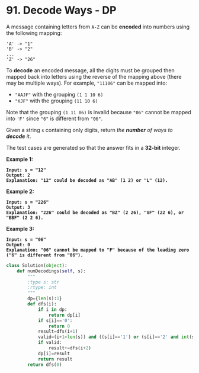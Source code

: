 # 91. Decode Ways - DP

A message containing letters from `A-Z` can be **encoded** into numbers using the following mapping:

```
'A' -> "1"
'B' -> "2"
...
'Z' -> "26"
```

To **decode** an encoded message, all the digits must be grouped then mapped back into letters using the reverse of the mapping above (there may be multiple ways). For example, `"11106"` can be mapped into:

* `"AAJF"` with the grouping `(1 1 10 6)`
* `"KJF"` with the grouping `(11 10 6)`

Note that the grouping `(1 11 06)` is invalid because `"06"` cannot be mapped into `'F'` since `"6"` is different from `"06"`.

Given a string `s` containing only digits, return _the **number** of ways to **decode** it_.

The test cases are generated so that the answer fits in a **32-bit** integer.

&#x20;

**Example 1:**

<pre><code><strong>Input: s = "12"
</strong><strong>Output: 2
</strong><strong>Explanation: "12" could be decoded as "AB" (1 2) or "L" (12).
</strong></code></pre>

**Example 2:**

<pre><code><strong>Input: s = "226"
</strong><strong>Output: 3
</strong><strong>Explanation: "226" could be decoded as "BZ" (2 26), "VF" (22 6), or "BBF" (2 2 6).
</strong></code></pre>

**Example 3:**

<pre><code><strong>Input: s = "06"
</strong><strong>Output: 0
</strong><strong>Explanation: "06" cannot be mapped to "F" because of the leading zero ("6" is different from "06").
</strong></code></pre>

&#x20;

```python
class Solution(object):
    def numDecodings(self, s):
        """
        :type s: str
        :rtype: int
        """
        dp={len(s):1}
        def dfs(i):
            if i in dp:
                return dp[i]
            if s[i]=='0':
                return 0
            result=dfs(i+1)
            valid=(i+1<len(s)) and ((s[i]=='1') or (s[i]=='2' and int(s[i+1])<7))
            if valid:
                result+=dfs(i+2)
            dp[i]=result
            return result
        return dfs(0)
```
